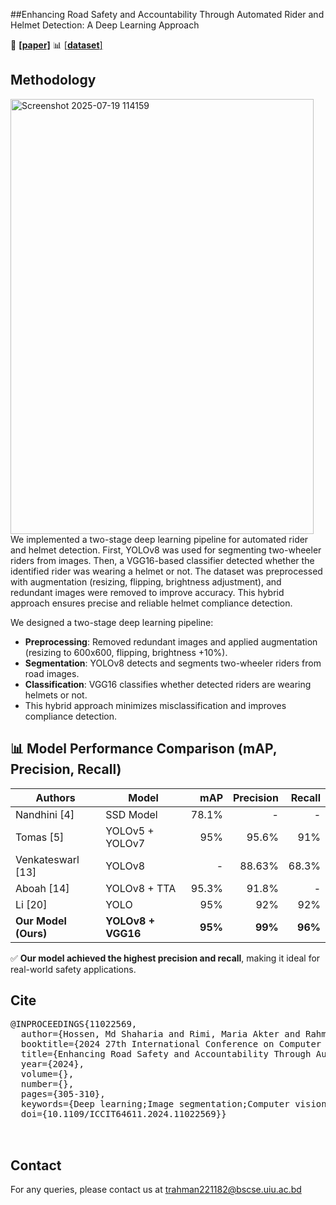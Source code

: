 ##Enhancing Road Safety and Accountability Through Automated Rider and Helmet Detection: A Deep Learning Approach

📄 [**[paper]**](https://ieeexplore.ieee.org/document/11022569) 📊 [[**dataset**]](https://universe.roboflow.com/rider-and-helmet-instance-segmentation-and-detection/riders-dataset-segmentation)
## Methodology
<img width="485" height="696" alt="Screenshot 2025-07-19 114159" src="https://github.com/user-attachments/assets/f10988bf-714a-4065-a99f-875aff44ea60" />
We implemented a two-stage deep learning pipeline for automated rider and helmet detection. First, YOLOv8 was used for segmenting two-wheeler riders from images. Then, a VGG16-based classifier detected whether the identified rider was wearing a helmet or not. The dataset was preprocessed with augmentation (resizing, flipping, brightness adjustment), and redundant images were removed to improve accuracy. This hybrid approach ensures precise and reliable helmet compliance detection.

We designed a two-stage deep learning pipeline:

- **Preprocessing**: Removed redundant images and applied augmentation (resizing to 600x600, flipping, brightness +10%).
- **Segmentation**: YOLOv8 detects and segments two-wheeler riders from road images.
- **Classification**: VGG16 classifies whether detected riders are wearing helmets or not.
- This hybrid approach minimizes misclassification and improves compliance detection.


## 📊 Model Performance Comparison (mAP, Precision, Recall)

| **Authors**           | **Model**             | **mAP** | **Precision** | **Recall** |
|------------------------|------------------------|--------:|--------------:|-----------:|
| Nandhini [4]           | SSD Model              | 78.1%   | -             | -          |
| Tomas [5]              | YOLOv5 + YOLOv7        | 95%     | 95.6%         | 91%        |
| Venkateswarl [13]      | YOLOv8                 | -       | 88.63%        | 68.3%      |
| Aboah [14]             | YOLOv8 + TTA           | 95.3%   | 91.8%         | -          |
| Li [20]                | YOLO                   | 95%     | 92%           | 92%        |
| **Our Model (Ours)**   | **YOLOv8 + VGG16**     | **95%** | **99%**       | **96%**    |

✅ **Our model achieved the highest precision and recall**, making it ideal for real-world safety applications.


## Cite
<pre>
@INPROCEEDINGS{11022569,
  author={Hossen, Md Shaharia and Rimi, Maria Akter and Rahman, Tarek and Saad, Sakib Mahmood and Rahman, Raiyan},
  booktitle={2024 27th International Conference on Computer and Information Technology (ICCIT)}, 
  title={Enhancing Road Safety and Accountability Through Automated Rider and Helmet Detection: A Deep Learning Approach}, 
  year={2024},
  volume={},
  number={},
  pages={305-310},
  keywords={Deep learning;Image segmentation;Computer vision;Head;Road accidents;Pipelines;Mortality;Real-time systems;Road safety;Safety;YOLOv8;VGG16;CNN;Helmet detection;Computer Vision;Image Processing;Deep Learning;Reducing Misclassification;Traffic management},
  doi={10.1109/ICCIT64611.2024.11022569}}


</pre>

## Contact
For any queries, please contact us at trahman221182@bscse.uiu.ac.bd


